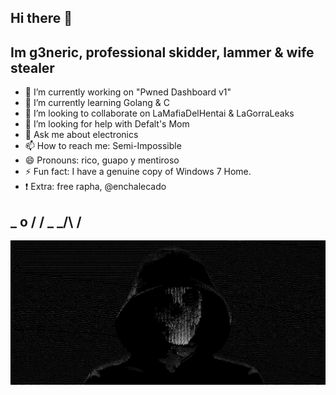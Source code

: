 ## Hi there 👋

## Im g3neric, professional skidder, lammer & wife stealer

- 🔭 I’m currently working on "Pwned Dashboard v1"
- 🌱 I’m currently learning Golang & C
- 👯 I’m looking to collaborate on LaMafiaDelHentai & LaGorraLeaks
- 🤔 I’m looking for help with Defalt's Mom
- 💬 Ask me about electronics
- 📫 How to reach me: Semi-Impossible
- 😄 Pronouns: rico, guapo y mentiroso
- ⚡ Fun fact: I have a genuine copy of Windows 7 Home. 
- ❗️ Extra: free rapha, @enchalecado

##  _ o / / \_ _/\   /

![](g3n.jpg)
